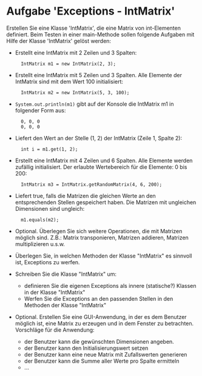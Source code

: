 # Aufgabe 'Exceptions - IntMatrix'

Erstellen Sie eine Klasse 'IntMatrix', die eine Matrix von int-Elementen definiert. Beim Testen in einer main-Methode sollen folgende Aufgaben mit Hilfe der Klasse 'IntMatrix' gelöst werden:

- Erstellt eine IntMatrix mit 2 Zeilen und 3 Spalten:
   
        IntMatrix m1 = new IntMatrix(2, 3);

- Erstellt eine IntMatrix mit 5 Zeilen und 3 Spalten. Alle Elemente der IntMatrix sind mit dem Wert 100 initialisiert:
   
        IntMatrix m2 = new IntMatrix(5, 3, 100);

- `System.out.println(m1)` gibt auf der Konsole die IntMatrix m1 in folgender Form aus:
   
        0, 0, 0
        0, 0, 0

- Liefert den Wert an der Stelle (1, 2) der IntMatrix (Zeile 1, Spalte 2):

        int i = m1.get(1, 2);

- Erstellt eine IntMatrix mit 4 Zeilen und 6 Spalten. Alle Elemente werden zufällig initialisiert. Der erlaubte Wertebereich für die Elemente: 0 bis 200:
   
        IntMatrix m3 = IntMatrix.getRandomMatrix(4, 6, 200);

- Liefert true, falls die Matrizen die gleichen Werte an den entsprechenden Stellen gespeichert haben. Die Matrizen mit ungleichen Dimensionen sind ungleich:
    
        m1.equals(m2);

- Optional. Überlegen Sie sich weitere Operationen, die mit Matrizen möglich sind. 
Z.B.: Matrix transponieren, Matrizen addieren, Matrizen multiplizieren u.s.w.

- Überlegen Sie, in welchen Methoden der Klasse "IntMatrix" es sinnvoll ist, Exceptions zu werfen.

- Schreiben Sie die Klasse "IntMatrix" um:
    - definieren Sie die eigenen Exceptions als innere (statische?) Klassen in der Klasse "IntMatrix"
    - Werfen Sie die Exceptions an den passenden Stellen in den Methoden der Klasse "IntMatrix"

- Optional. Erstellen Sie eine GUI-Anwendung, in der es dem Benutzer möglich ist, eine Matrix zu erzeugen und in dem Fenster zu betrachten. Vorschläge für die Anwendung:
    - der Benutzer kann die gewünschten Dimensionen angeben.
    - der Benutzer kann den Initialisierungswert setzen
    - der Benutzer kann eine neue Matrix mit Zufallswerten generieren
    - der Benutzer kann die Summe aller Werte pro Spalte ermitteln
    - ...
